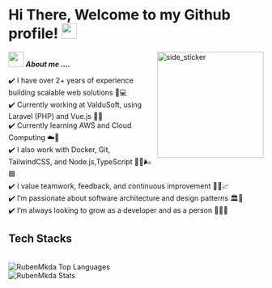 <h1> Hi There, Welcome to my Github profile! <img src="https://github.com/abdoachhoubi/abdoachhoubi/blob/main/gifs/Hi.gif" width="30"></h1>

<img align="right" width=210px alt="side_sticker" src="https://i.pinimg.com/originals/45/47/64/454764dc1c3f772dd9957ff1b4d6893c.gif" />

<img src="https://media.giphy.com/media/iY8CRBdQXODJSCERIr/giphy.gif" width="30px">&nbsp;_**About me ....**_

✔️ I have over 2+ years of experience building scalable web solutions 🧠💻 <br>
✔️ Currently working at ValduSoft, using Laravel (PHP) and Vue.js 🏢✨ <br>
✔️ Currently learning AWS and Cloud Computing ☁️📘 <br>
✔️ I also work with Docker, Git, TailwindCSS, and Node.js,TypeScript 🐳🔧🌬️🟩 <br>
✔️ I value teamwork, feedback, and continuous improvement 🤝💬📈 <br>
✔️ I’m passionate about software architecture and design patterns 🏛️📐 <br>
✔️ I’m always looking to grow as a developer and as a person 🚀🧩👣 <br> 

## Tech Stacks
<br>
<img src="https://github-readme-stats.vercel.app/api/top-langs/?username=rubenmkda&layout=compact&theme=dark&bg_color=0A0A0A" alt="RubenMkda Top Languages"/>
<br>
<img src="https://github-readme-stats.vercel.app/api?username=rubenmkda&show_icons=true&theme=dark&bg_color=0A0A0A" alt="RubenMkda Stats"/>
